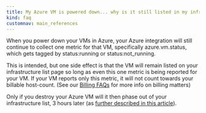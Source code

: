 ```yaml
---
title: My Azure VM is powered down... why is it still listed in my infrastructure list?
kind: faq
customnav: main_references
---
```


When you power down your VMs in Azure, your Azure integration will still continue to collect one metric for that VM, specifically azure.vm.status, which gets tagged by status:running or status:not_running.

This is intended, but one side effect is that the VM will remain listed on your infrastructure list page so long as even this one metric is being reported for your VM. If your VM reports only this metric, it will not count towards your billable host-count. (See our [Billing FAQs](/account_management/faq/) for more info on billing matters)

Only if you destroy your Azure VM will it then phase out of your infrastructure list, 3 hours later (as [further described in this article](https://help.datadoghq.com/hc/en-us/articles/203757225-I-stopped-my-agent-but-I-m-still-seeing-the-host-in-my-Datadog-account-Why-is-that-How-long-will-it-last-)).